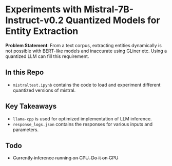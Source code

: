 # Experiments with Mistral-7B-Instruct-v0.2 Quantized Models for Entity Extraction 

**Problem Statement**: From a text corpus, extracting entities dynamically is not possible with BERT-like models and inaccurate using GLiner etc. Using a quantized LLM can fill this requirement.

## In this Repo

- `mistraltest.ipynb` contains the code to load and experiment different quantized versions of mistral.

## Key Takeaways

- `llama-cpp` is used for optimized implementation of LLM inference.
- `response_logs.json` contains the responses for various inputs and parameters. 

## Todo

- ~~Currently inference running on CPU. Do it on GPU~~
